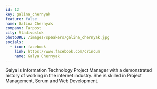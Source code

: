 ```yaml
---
id: 12
key: galina_chernyak
feature: false
name: Galina Chernyak
company: Farpost
city: Vladivostok
photoURL: /images/speakers/galina_chernyak.jpg
socials:
  - icon: facebook
    link: https://www.facebook.com/crincum
    name: Galya Chernyak
---
```


Galya is Information Technology Project Manager with a demonstrated history of working in the internet industry. She is skilled in Project Management, Scrum and Web Development.



